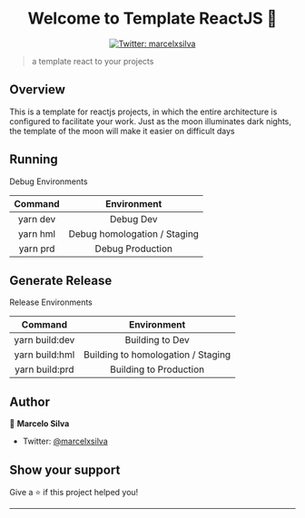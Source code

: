<h1 align="center">Welcome to Template ReactJS 👋</h1>
<p align="center">
  <a href="https://twitter.com/marcelxsilva" target="_blank">
    <img alt="Twitter: marcelxsilva" src="https://img.shields.io/twitter/follow/marcelxsilva.svg?style=social" />
  </a>
</p>

> a template react to your projects

## Overview

This is a template for reactjs projects, in which the entire architecture is configured to facilitate your work. Just as the moon illuminates dark nights, the template of the moon will make it easier on difficult days

## Running

Debug Environments

|Command |Environment|
|:-------------:|:-------------:|
| yarn dev|Debug Dev|
| yarn hml|Debug homologation / Staging|
| yarn prd|Debug Production|

## Generate Release
Release Environments

|Command |Environment|
|:-------------:|:-------------:|
| yarn build:dev| Building to Dev|
| yarn build:hml| Building to homologation / Staging|
| yarn build:prd| Building to Production|

## Author

👤 **Marcelo Silva**

- Twitter: [@marcelxsilva](https://twitter.com/marcelxsilva)

## Show your support

Give a ⭐️ if this project helped you!

---
